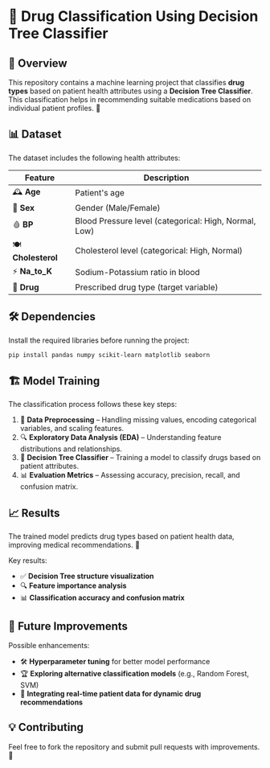 # 💊 Drug Classification Using Decision Tree Classifier

## 📌 Overview
This repository contains a machine learning project that classifies **drug types** based on patient health attributes using a **Decision Tree Classifier**. This classification helps in recommending suitable medications based on individual patient profiles. 🏥

## 📊 Dataset
The dataset includes the following health attributes:

| Feature | Description |
|---------|------------|
| 🕰 **Age** | Patient's age |
| 🚻 **Sex** | Gender (Male/Female) |
| 🩸 **BP** | Blood Pressure level (categorical: High, Normal, Low) |
| 🍽 **Cholesterol** | Cholesterol level (categorical: High, Normal) |
| ⚡ **Na_to_K** | Sodium-Potassium ratio in blood |
| 💊 **Drug** | Prescribed drug type (target variable) |

## 🛠 Dependencies
Install the required libraries before running the project:

```bash
pip install pandas numpy scikit-learn matplotlib seaborn
```

## 🏗 Model Training
The classification process follows these key steps:
1. 🧹 **Data Preprocessing** – Handling missing values, encoding categorical variables, and scaling features.
2. 🔍 **Exploratory Data Analysis (EDA)** – Understanding feature distributions and relationships.
3. 🌳 **Decision Tree Classifier** – Training a model to classify drugs based on patient attributes.
4. 📊 **Evaluation Metrics** – Assessing accuracy, precision, recall, and confusion matrix.

## 📈 Results
The trained model predicts drug types based on patient health data, improving medical recommendations. 🏥

Key results:
- ✅ **Decision Tree structure visualization**
- 🔍 **Feature importance analysis**
- 📊 **Classification accuracy and confusion matrix**

## 🔮 Future Improvements
Possible enhancements:
- 🛠 **Hyperparameter tuning** for better model performance
- 🏆 **Exploring alternative classification models** (e.g., Random Forest, SVM)
- 📡 **Integrating real-time patient data for dynamic drug recommendations**

## 💡 Contributing
Feel free to fork the repository and submit pull requests with improvements. 🚀
